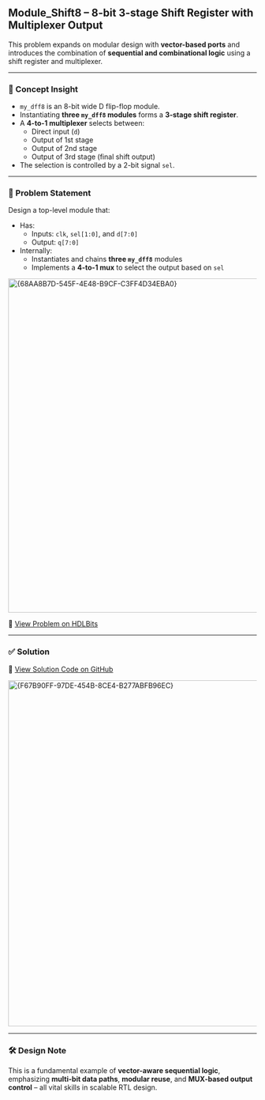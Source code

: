 ## Module_Shift8 – 8-bit 3-stage Shift Register with Multiplexer Output

This problem expands on modular design with **vector-based ports** and introduces the combination of **sequential and combinational logic** using a shift register and multiplexer.

---

### 🧠 Concept Insight  
- `my_dff8` is an 8-bit wide D flip-flop module.
- Instantiating **three `my_dff8` modules** forms a **3-stage shift register**.
- A **4-to-1 multiplexer** selects between:
  - Direct input (`d`)
  - Output of 1st stage
  - Output of 2nd stage
  - Output of 3rd stage (final shift output)
- The selection is controlled by a 2-bit signal `sel`.

---

### 📘 Problem Statement  
Design a top-level module that:

- Has:
  - Inputs: `clk`, `sel[1:0]`, and `d[7:0]`
  - Output: `q[7:0]`
- Internally:
  - Instantiates and chains **three `my_dff8`** modules
  - Implements a **4-to-1 mux** to select the output based on `sel`

<img width="676" alt="{68AA8B7D-545F-4E48-B9CF-C3FF4D34EBA0}" src="https://github.com/user-attachments/assets/7b3b2bee-f88a-44f7-8c9b-dea79fc2b605" />

🔗 [View Problem on HDLBits](https://hdlbits.01xz.net/wiki/Module_shift8)

---

### ✅ Solution  
📄 [View Solution Code on GitHub](https://github.com/EswarAdithya011/HDLBits/blob/main/Problem%20Sets/2.%20Verilog%20Language/2.2%20Modules/2.2.5%20Module_Shift8/Module_shift8.v)

<img width="700" alt="{F67B90FF-97DE-454B-8CE4-B277ABFB96EC}" src="https://github.com/user-attachments/assets/f5b7885a-fc3b-43ff-bb1e-bb2940c9bb7a" />

---

### 🛠 Design Note  
This is a fundamental example of **vector-aware sequential logic**, emphasizing **multi-bit data paths**, **modular reuse**, and **MUX-based output control** – all vital skills in scalable RTL design.
